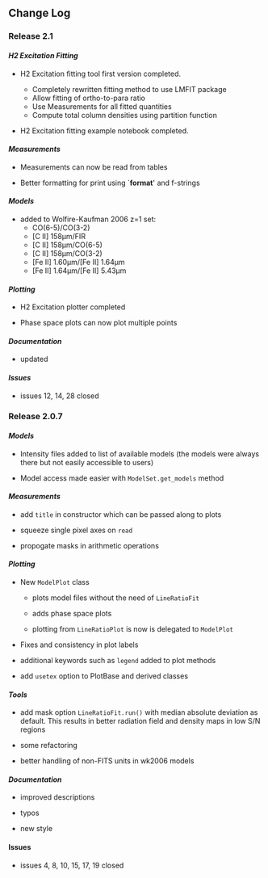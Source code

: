 ## Change Log

### Release 2.1

#### _H2 Excitation Fitting_

- H2 Excitation fitting tool first version completed.  
  - Completely rewritten fitting method to use LMFIT package
  - Allow fitting of ortho-to-para ratio
  - Use Measurements for all fitted quantities
  - Compute total column densities using partition function

- H2 Excitation fitting example notebook completed.

#### _Measurements_

  - Measurements can now be read from tables
  
  - Better formatting for print using `__format__' and f-strings

#### _Models_
 - added to Wolfire-Kaufman 2006 z=1 set:
     * CO(6-5)/CO(3-2)
     * \[C II\] 158&mu;m/FIR
     * \[C II\] 158&mu;m/CO(6-5)
     * \[C II\] 158&mu;m/CO(3-2)
     * \[Fe II\] 1.60&mu;m/\[Fe II\] 1.64&mu;m
     * \[Fe II\] 1.64&mu;m/\[Fe II\] 5.43&mu;m
     
#### _Plotting_     

- H2 Excitation plotter completed 

- Phase space plots can now plot multiple points

#### _Documentation_

- updated

#### _Issues_

- issues 12, 14, 28 closed

### Release 2.0.7

#### _Models_

- Intensity files added to list of available models (the models were always there but not easily accessible to users)

- Model access made easier with `ModelSet.get_models` method

#### _Measurements_

- add `title` in constructor which can be passed along to plots

- squeeze single pixel axes on `read`

- propogate masks in arithmetic operations

#### _Plotting_

- New `ModelPlot` class 

    - plots model files without the need of `LineRatioFit`

    - adds phase space plots

    - plotting from `LineRatioPlot` is now is delegated to `ModelPlot`

- Fixes and consistency in plot labels

- additional keywords such as `legend` added to plot methods

- add `usetex` option to PlotBase and derived classes

#### _Tools_

- add mask option `LineRatioFit.run()` with median absolute deviation as default. This results in better radiation field and density maps in low S/N regions

- some refactoring

- better handling of non-FITS units in wk2006 models

#### _Documentation_

- improved descriptions

- typos

- new style

#### __Issues__

- issues 4, 8, 10, 15, 17, 19 closed
